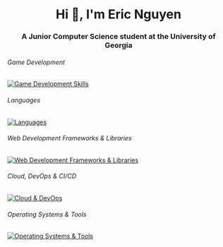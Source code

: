 <h1 align="center">Hi 👋, I'm Eric Nguyen</h1>
<h3 align="center">A Junior Computer Science student at the University of Georgia</h3>


###### Game Development 
[![Game Development Skills](https://skillicons.dev/icons?i=godot,blender)](https://skillicons.dev)

###### Languages 
[![Languages](https://skillicons.dev/icons?i=c,py,js,html,css,java)](https://skillicons.dev)

###### Web Development Frameworks & Libraries
[![Web Development Frameworks & Libraries](https://skillicons.dev/icons?i=nextjs,nodejs,react,tailwind,figma)](https://skillicons.dev)

###### Cloud, DevOps & CI/CD
[![Cloud & DevOps](https://skillicons.dev/icons?i=docker,kubernetes,terraform,jenkins)](https://skillicons.dev)

###### Operating Systems & Tools
[![Operating Systems & Tools](https://skillicons.dev/icons?i=linux,debian,vscode,eclipse,emcs,figma,latex,obsidian)](https://skillicons.dev)

     



